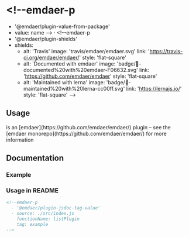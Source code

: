 # <!--emdaer-p
  - '@emdaer/plugin-value-from-package'
  - value: name
--> · <!--emdaer-p
  - '@emdaer/plugin-shields'
  - shields:
      - alt: 'Travis'
        image: 'travis/emdaer/emdaer.svg'
        link: 'https://travis-ci.org/emdaer/emdaer/'
        style: 'flat-square'
      - alt: 'Documented with emdaer'
        image: 'badge/📓-documented%20with%20emdaer-F06632.svg'
        link: 'https://github.com/emdaer/emdaer'
        style: 'flat-square'
      - alt: 'Maintained with lerna'
        image: 'badge/🐉-maintained%20with%20lerna-cc00ff.svg'
        link: 'https://lernajs.io/'
        style: 'flat-square'
-->

<!--emdaer-p
  - '@emdaer/plugin-value-from-package'
  - value: description
-->

## Usage

<!--emdaer-p
   - '@emdaer/plugin-value-from-package'
   - value: name
--> is an [emdaer](https://github.com/emdaer/emdaer/) plugin – see the [emdaer monorepo](https://github.com/emdaer/emdaer/) for more information

## Documentation

### Example
<!--emdaer-p
  - '@emdaer/plugin-list'
  - type: ol
    items:
      - Item one
      - Item two
      - Item three
-->

### Usage in README

```md
<!--emdaer-p 
  - '@emdaer/plugin-jsdoc-tag-value'
  - source: ./src/index.js
    functionName: listPlugin
    tag: example
-->
```

<!--emdaer-p
  - '@emdaer/plugin-value-from-package'
  - value: description
-->

<!--emdaer-p
  - '@emdaer/plugin-documentation'
  - sources:
    - ./src/index.js
-->

